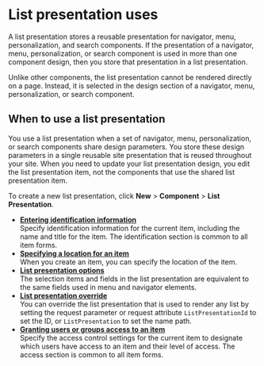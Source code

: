 # List presentation uses


A list presentation stores a reusable presentation for navigator, menu, personalization, and search components. If the presentation of a navigator, menu, personalization, or search component is used in more than one component design, then you store that presentation in a list presentation.

Unlike other components, the list presentation cannot be rendered directly on a page. Instead, it is selected in the design section of a navigator, menu, personalization, or search component.

## When to use a list presentation

You use a list presentation when a set of navigator, menu, personalization, or search components share design parameters. You store these design parameters in a single reusable site presentation that is reused throughout your site. When you need to update your list presentation design, you edit the list presentation item, not the components that use the shared list presentation item.

To create a new list presentation, click **New** \> **Component** \> **List Presentation**.

-   **[Entering identification information](wcm_dev_items_id_list_pres.md)**  
Specify identification information for the current item, including the name and title for the item. The identification section is common to all item forms.
-   **[Specifying a location for an item](wcm_dev_items_location_list_pres.md)**  
When you create an item, you can specify the location of the item.
-   **[List presentation options](wcm_dev_listpres_using.md)**  
The selection items and fields in the list presentation are equivalent to the same fields used in menu and navigator elements.
-   **[List presentation override](wcm_dev_listpres_override.md)**  
You can override the list presentation that is used to render any list by setting the request parameter or request attribute `ListPresentationId` to set the ID, or `ListPresentation` to set the name path.
-   **[Granting users or groups access to an item](wcm_dev_items_access_list_pres.md)**  
Specify the access control settings for the current item to designate which users have access to an item and their level of access. The access section is common to all item forms.

